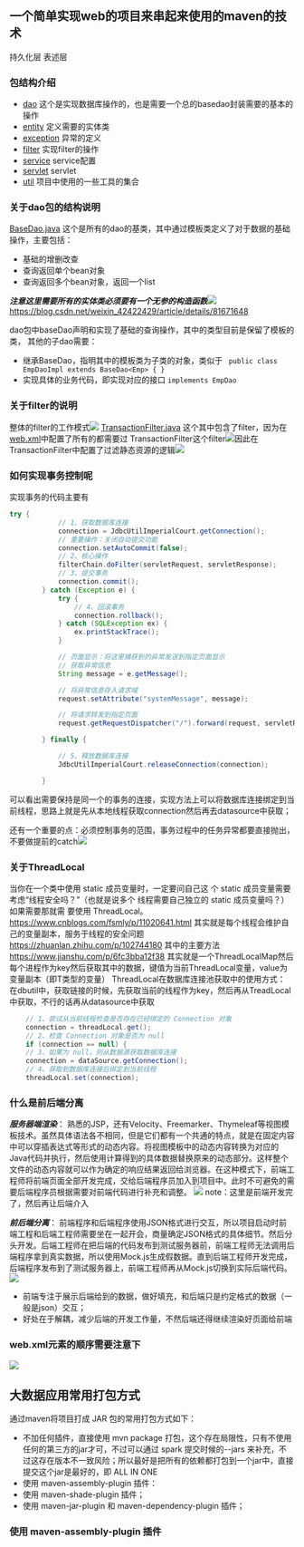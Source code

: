 ## 一个简单实现web的项目来串起来使用的maven的技术

持久化层
表述层


### 包结构介绍
- [dao](src%2Fmain%2Fcom%2Fgetyou123%2Fimperial%2Fcourt%2Fdao) 这个是实现数据库操作的，也是需要一个总的basedao封装需要的基本的操作
- [entity](src%2Fmain%2Fcom%2Fgetyou123%2Fimperial%2Fcourt%2Fentity) 定义需要的实体类
- [exception](src%2Fmain%2Fcom%2Fgetyou123%2Fimperial%2Fcourt%2Fexception) 异常的定义
- [filter](src%2Fmain%2Fcom%2Fgetyou123%2Fimperial%2Fcourt%2Ffilter)  实现filter的操作
- [service](src%2Fmain%2Fcom%2Fgetyou123%2Fimperial%2Fcourt%2Fservice) service配置
- [servlet](src%2Fmain%2Fcom%2Fgetyou123%2Fimperial%2Fcourt%2Fservlet) servlet
- [util](src%2Fmain%2Fcom%2Fgetyou123%2Fimperial%2Fcourt%2Futil) 项目中使用的一些工具的集合


### 关于dao包的结构说明
[BaseDao.java](src%2Fmain%2Fcom%2Fgetyou123%2Fimperial%2Fcourt%2Fdao%2FBaseDao.java) 这个是所有的dao的基类，其中通过模板类定义了对于数据的基础操作，主要包括：
- 基础的增删改查
- 查询返回单个bean对象
- 查询返回多个bean对象，返回一个list

***注意这里需要所有的实体类必须要有一个无参的构造函数***![](https://raw.githubusercontent.com/getyou123/git_pic_use/master/zz202301161348879.png)https://blog.csdn.net/weixin_42422429/article/details/81671648

dao包中baseDao声明和实现了基础的查询操作，其中的类型目前是保留了模板的类， 其他的子dao需要：
- 继承BaseDao，指明其中的模板类为子类的对象，类似于 ``` public class EmpDaoImpl extends BaseDao<Emp> { }```
- 实现具体的业务代码，即实现对应的接口  ``` implements EmpDao  ```

### 关于filter的说明
整体的filter的工作模式![](https://raw.githubusercontent.com/getyou123/git_pic_use/master/zz202301171021864.png)
[TransactionFilter.java](src%2Fmain%2Fcom%2Fgetyou123%2Fimperial%2Fcourt%2Ffilter%2FTransactionFilter.java) 这个其中包含了filter，因为在[web.xml](src%2Fmain%2Fwebapp%2FWEB-INF%2Fweb.xml)中配置了所有的都需要过
TransactionFilter这个filter![](https://raw.githubusercontent.com/getyou123/git_pic_use/master/zz202301171018938.png)因此在TransactionFilter中配置了过滤静态资源的逻辑![](https://raw.githubusercontent.com/getyou123/git_pic_use/master/zz202301171019302.png)

### 如何实现事务控制呢
实现事务的代码主要有
```java
try {
            // 1、获取数据库连接
            connection = JdbcUtilImperialCourt.getConnection();
            // 重要操作：关闭自动提交功能
            connection.setAutoCommit(false);
            // 2、核心操作
            filterChain.doFilter(servletRequest, servletResponse);
            // 3、提交事务
            connection.commit();
        } catch (Exception e) {
            try {
                // 4、回滚事务
                connection.rollback();
            } catch (SQLException ex) {
                ex.printStackTrace();
            }

            // 页面显示：将这里捕获到的异常发送到指定页面显示
            // 获取异常信息
            String message = e.getMessage();

            // 将异常信息存入请求域
            request.setAttribute("systemMessage", message);

            // 将请求转发到指定页面
            request.getRequestDispatcher("/").forward(request, servletResponse);

        } finally {

            // 5、释放数据库连接
            JdbcUtilImperialCourt.releaseConnection(connection);

        }
```
可以看出需要保持是同一个的事务的连接，实现方法上可以将数据库连接绑定到当前线程，思路上就是先从本地线程获取connection然后再去datasource中获取；

还有一个重要的点：必须控制事务的范围，事务过程中的任务异常都要直接抛出，不要做提前的catch![](https://raw.githubusercontent.com/getyou123/git_pic_use/master/zz202301171051934.png)


### 关于ThreadLocal 
当你在一个类中使用 static 成员变量时，一定要问自己这 个 static 成员变量需要考虑“线程安全吗？”（也就是说多个 线程需要自己独立的 static 成员变量吗？）如果需要那就需 要使用 ThreadLocal。
https://www.cnblogs.com/fsmly/p/11020641.html
其实就是每个线程会维护自己的变量副本，服务于线程的安全问题
https://zhuanlan.zhihu.com/p/102744180
其中的主要方法 https://www.jianshu.com/p/6fc3bba12f38
其实就是一个ThreadLocalMap然后每个进程作为key然后获取其中的数据，键值为当前ThreadLocal变量，value为变量副本（即T类型的变量）
ThreadLocal在数据库连接池获取中的使用方式：
在dbutil中，获取链接的时候，先获取当前的线程作为key，然后再从TreadLocal中获取，不行的话再从datasource中获取
```java
    // 1、尝试从当前线程检查是否存在已经绑定的 Connection 对象
    connection = threadLocal.get();
    // 2、检查 Connection 对象是否为 null
    if (connection == null) {
    // 3、如果为 null，则从数据源获取数据库连接
    connection = dataSource.getConnection();
    // 4、获取到数据库连接后绑定到当前线程
    threadLocal.set(connection);
```

### 什么是前后端分离
***服务器端渲染***：
熟悉的JSP，还有Velocity、Freemarker、Thymeleaf等视图模板技术。虽然具体语法各不相同，但是它们都有一个共通的特点，就是在固定内容中可以穿插表达式等形式的动态内容。将视图模板中的动态内容转换为对应的Java代码并执行，然后使用计算得到的具体数据替换原来的动态部分。这样整个文件的动态内容就可以作为确定的响应结果返回给浏览器。在这种模式下，前端工程师将前端页面全部开发完成，交给后端程序员加入到项目中。此时不可避免的需要后端程序员根据需要对前端代码进行补充和调整。
![](https://raw.githubusercontent.com/getyou123/git_pic_use/master/zz202301171058510.png)
note：这里是前端开发完了，然后再让后端介入

***前后端分离***：
前端程序和后端程序使用JSON格式进行交互，所以项目启动时前端工程和后端工程师需要坐在一起开会，商量确定JSON格式的具体细节。然后分头开发。后端工程师在把后端的代码发布到测试服务器前，前端工程师无法调用后端程序拿到真实数据，所以使用Mock.js生成假数据。直到后端工程师开发完成，后端程序发布到了测试服务器上，前端工程师再从Mock.js切换到实际后端代码。![](https://raw.githubusercontent.com/getyou123/git_pic_use/master/zz202301171100952.png)
- 前端专注于展示后端给到的数据，做好填充，和后端只是约定格式的数据（一般是json）交互；
- 好处在于解耦，减少后端的开发工作量，不然后端还得继续渲染好页面给前端

### 

### web.xml元素的顺序需要注意下
![](https://raw.githubusercontent.com/getyou123/git_pic_use/master/zz202301171122968.png)



## 大数据应用常用打包方式
通过maven将项目打成 JAR 包的常用打包方式如下：
- 不加任何插件，直接使用 mvn package 打包，这个存在局限性，只有不使用任何的第三方的jar才可，不过可以通过 spark 提交时候的--jars 来补充，不过这存在版本不一致风险；所以最好是把所有的依赖都打包到一个jar中，直接提交这个jar是最好的，即 ALL IN ONE
- 使用 maven-assembly-plugin 插件：
- 使用 maven-shade-plugin 插件；
- 使用 maven-jar-plugin 和 maven-dependency-plugin 插件；

### 使用 maven-assembly-plugin 插件
